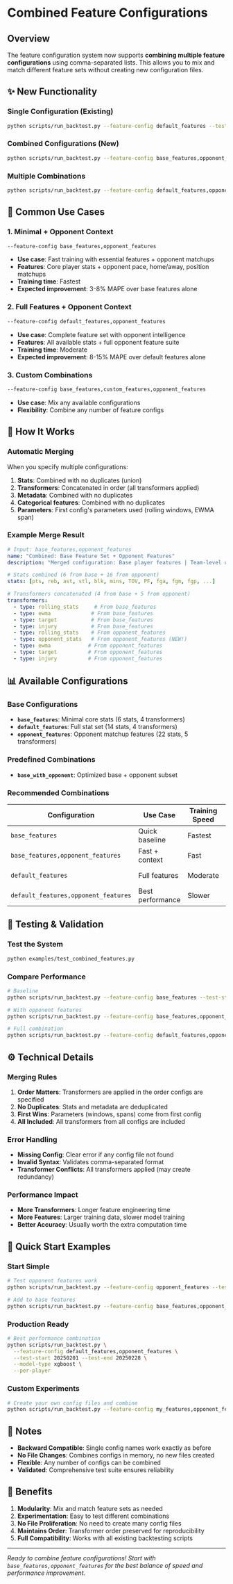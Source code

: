 # Combined Feature Configurations

## Overview

The feature configuration system now supports **combining multiple feature configurations** using comma-separated lists. This allows you to mix and match different feature sets without creating new configuration files.

## ✨ New Functionality

### **Single Configuration (Existing)**
```bash
python scripts/run_backtest.py --feature-config default_features --test-start 20250205 --test-end 20250206
```

### **Combined Configurations (New)**
```bash
python scripts/run_backtest.py --feature-config base_features,opponent_features --test-start 20250205 --test-end 20250206
```

### **Multiple Combinations**
```bash
python scripts/run_backtest.py --feature-config default_features,opponent_features --test-start 20250205 --test-end 20250206
```

## 🎯 Common Use Cases

### **1. Minimal + Opponent Context**
```bash
--feature-config base_features,opponent_features
```
- **Use case**: Fast training with essential features + opponent matchups
- **Features**: Core player stats + opponent pace, home/away, position matchups
- **Training time**: Fastest
- **Expected improvement**: 3-8% MAPE over base features alone

### **2. Full Features + Opponent Context**
```bash
--feature-config default_features,opponent_features
```
- **Use case**: Complete feature set with opponent intelligence
- **Features**: All available stats + full opponent feature suite
- **Training time**: Moderate
- **Expected improvement**: 8-15% MAPE over default features alone

### **3. Custom Combinations**
```bash
--feature-config base_features,custom_features,opponent_features
```
- **Use case**: Mix any available configurations
- **Flexibility**: Combine any number of feature configs

## 🔧 How It Works

### **Automatic Merging**
When you specify multiple configurations:

1. **Stats**: Combined with no duplicates (union)
2. **Transformers**: Concatenated in order (all transformers applied)
3. **Metadata**: Combined with no duplicates
4. **Categorical features**: Combined with no duplicates
5. **Parameters**: First config's parameters used (rolling windows, EWMA span)

### **Example Merge Result**
```yaml
# Input: base_features,opponent_features
name: "Combined: Base Feature Set + Opponent Features"
description: "Merged configuration: Base player features | Team-level opponent statistics"

# Stats combined (6 from base + 16 from opponent)
stats: [pts, reb, ast, stl, blk, mins, TOV, PF, fga, fgm, fgp, ...]

# Transformers concatenated (4 from base + 5 from opponent)  
transformers:
  - type: rolling_stats     # From base_features
  - type: ewma             # From base_features
  - type: target           # From base_features
  - type: injury           # From base_features
  - type: rolling_stats    # From opponent_features
  - type: opponent_stats   # From opponent_features (NEW!)
  - type: ewma            # From opponent_features
  - type: target          # From opponent_features
  - type: injury          # From opponent_features
```

## 📊 Available Configurations

### **Base Configurations**
- **`base_features`**: Minimal core stats (6 stats, 4 transformers)
- **`default_features`**: Full stat set (14 stats, 4 transformers)  
- **`opponent_features`**: Opponent matchup features (22 stats, 5 transformers)

### **Predefined Combinations**
- **`base_with_opponent`**: Optimized base + opponent subset

### **Recommended Combinations**

| Configuration | Use Case | Training Speed | Expected MAPE |
|---------------|----------|----------------|---------------|
| `base_features` | Quick baseline | Fastest | Baseline |
| `base_features,opponent_features` | Fast + context | Fast | -5% to -8% |
| `default_features` | Full features | Moderate | -2% to -5% |
| `default_features,opponent_features` | Best performance | Slower | -8% to -15% |

## 🧪 Testing & Validation

### **Test the System**
```bash
python examples/test_combined_features.py
```

### **Compare Performance**
```bash
# Baseline
python scripts/run_backtest.py --feature-config base_features --test-start 20250205 --test-end 20250206

# With opponent features
python scripts/run_backtest.py --feature-config base_features,opponent_features --test-start 20250205 --test-end 20250206

# Full combination
python scripts/run_backtest.py --feature-config default_features,opponent_features --test-start 20250205 --test-end 20250206
```

## ⚙️ Technical Details

### **Merging Rules**

1. **Order Matters**: Transformers are applied in the order configs are specified
2. **No Duplicates**: Stats and metadata are deduplicated
3. **First Wins**: Parameters (windows, spans) come from first config
4. **All Included**: All transformers from all configs are included

### **Error Handling**

- **Missing Config**: Clear error if any config file not found
- **Invalid Syntax**: Validates comma-separated format
- **Transformer Conflicts**: All transformers applied (may create redundancy)

### **Performance Impact**

- **More Transformers**: Longer feature engineering time
- **More Features**: Larger training data, slower model training
- **Better Accuracy**: Usually worth the extra computation time

## 🚀 Quick Start Examples

### **Start Simple**
```bash
# Test opponent features work
python scripts/run_backtest.py --feature-config opponent_features --test-start 20250205 --test-end 20250206

# Add to base features  
python scripts/run_backtest.py --feature-config base_features,opponent_features --test-start 20250205 --test-end 20250206
```

### **Production Ready**
```bash
# Best performance combination
python scripts/run_backtest.py \
  --feature-config default_features,opponent_features \
  --test-start 20250201 --test-end 20250228 \
  --model-type xgboost \
  --per-player
```

### **Custom Experiments**
```bash
# Create your own config files and combine
python scripts/run_backtest.py --feature-config my_features,opponent_features,other_features --test-start 20250205 --test-end 20250206
```

## 📝 Notes

- **Backward Compatible**: Single config names work exactly as before
- **No File Changes**: Combines configs in memory, no new files created
- **Flexible**: Any number of configs can be combined
- **Validated**: Comprehensive test suite ensures reliability

## 🎉 Benefits

1. **Modularity**: Mix and match feature sets as needed
2. **Experimentation**: Easy to test different combinations
3. **No File Proliferation**: No need to create many config files
4. **Maintains Order**: Transformer order preserved for reproducibility
5. **Full Compatibility**: Works with all existing backtesting scripts

---

*Ready to combine feature configurations! Start with `base_features,opponent_features` for the best balance of speed and performance improvement.*